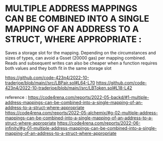 # MULTIPLE ADDRESS MAPPINGS CAN BE COMBINED INTO A SINGLE MAPPING OF AN ADDRESS TO A STRUCT, WHERE APPROPRIATE : 

Saves a storage slot for the mapping. Depending on the circumstances and sizes of types, can avoid a Gsset (20000 gas) per mapping combined. Reads and subsequent writes can also be cheaper when a function requires both values and they both fit in the same storage slot

https://github.com/code-423n4/2022-10-traderjoe/blob/main//src/LBPair.sol#L64-L70
https://github.com/code-423n4/2022-10-traderjoe/blob/main//src/LBToken.sol#L18-L42

reference : 
https://code4rena.com/reports/2022-05-backd/#1-multiple-address-mappings-can-be-combined-into-a-single-mapping-of-an-address-to-a-struct-where-appropriate
https://code4rena.com/reports/2022-05-alchemix/#g-02-multiple-address-mappings-can-be-combined-into-a-single-mapping-of-an-address-to-a-struct-where-appropriate
https://code4rena.com/reports/2022-06-infinity/#g-01-multiple-address-mappings-can-be-combined-into-a-single-mapping-of-an-address-to-a-struct-where-appropriate